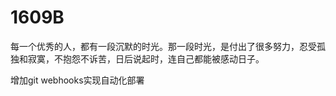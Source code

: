 # 1609B
每一个优秀的人，都有一段沉默的时光。那一段时光，是付出了很多努力，忍受孤独和寂寞，不抱怨不诉苦，日后说起时，连自己都能被感动日子。


 增加git webhooks实现自动化部署


